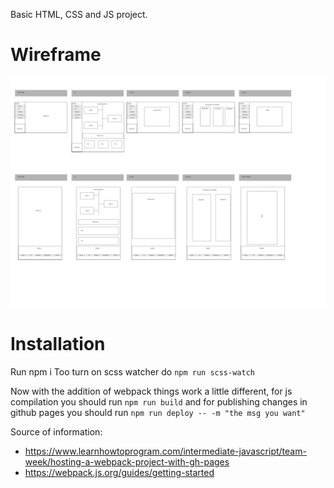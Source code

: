 Basic HTML, CSS and JS project.

# Wireframe

![alt text](./assets/wireframe/wireframe.jpg)

# Installation

Run npm i
Too turn on scss watcher do `npm run scss-watch`

Now with the addition of webpack things work a little different, for js compilation you should run `npm run build`
and for publishing changes in github pages you should run `npm run deploy -- -m "the msg you want"`

Source of information:

- https://www.learnhowtoprogram.com/intermediate-javascript/team-week/hosting-a-webpack-project-with-gh-pages
- https://webpack.js.org/guides/getting-started
